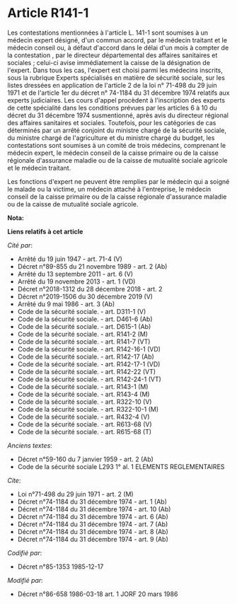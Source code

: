 # Article R141-1

Les contestations mentionnées à l'article L. 141-1 sont soumises à un médecin expert désigné, d'un commun accord, par le
médecin traitant et le médecin conseil ou, à défaut d'accord dans le délai d'un mois à compter de la contestation     , par
le directeur départemental des affaires sanitaires et sociales ; celui-ci avise immédiatement la caisse de la désignation de
l'expert. Dans tous les cas, l'expert est choisi parmi les médecins inscrits, sous la rubrique Experts spécialisés en matière
de sécurité sociale, sur les listes dressées en application de l'article 2 de la loi n° 71-498 du 29 juin 1971 et de
l'article 1er du décret n° 74-1184 du 31 décembre 1974 relatifs aux experts judiciaires. Les cours d'appel procèdent à
l'inscription des experts de cette spécialité dans les conditions prévues par les articles 6 à 10 du décret du 31 décembre
1974 susmentionné, après avis du directeur régional des affaires sanitaires et sociales. Toutefois, pour les catégories de
cas déterminés par un arrêté conjoint du ministre chargé de la sécurité sociale, du ministre chargé de l'agriculture et du
ministre chargé du budget, les contestations sont soumises à un comité de trois médecins, comprenant le médecin expert, le
médecin conseil de la caisse primaire ou de la caisse régionale d'assurance maladie ou de la caisse de mutualité sociale
agricole et le médecin traitant. 

Les fonctions d'expert ne peuvent être remplies par le médecin qui a soigné le malade ou la victime, un médecin attaché à
l'entreprise, le médecin conseil de la caisse primaire ou de la caisse régionale d'assurance maladie ou de la caisse de
mutualité sociale agricole.

**Nota:**



**Liens relatifs à cet article**

_Cité par_:

  - Arrêté du 19 juin 1947 - art. 71-4 (V)
  - Décret n°89-855 du 21 novembre 1989 - art. 2 (Ab)
  - Arrêté du 13 septembre 2011 - art. 6 (V)
  - Arrêté du 19 novembre 2013 - art. 1 (VD)
  - Décret n°2018-1312 du 28 décembre 2018 - art. 2
  - Décret n°2019-1506 du 30 décembre 2019 (V)
  - Arrêté du 9 mai 1986 - art. 3 (Ab)
  - Code de la sécurité sociale. - art. D311-1 (V)
  - Code de la sécurité sociale. - art. D461-6 (Ab)
  - Code de la sécurité sociale. - art. D615-1 (Ab)
  - Code de la sécurité sociale. - art. R141-2 (M)
  - Code de la sécurité sociale. - art. R141-7 (VT)
  - Code de la sécurité sociale. - art. R142-16-1 (VD)
  - Code de la sécurité sociale. - art. R142-17 (Ab)
  - Code de la sécurité sociale. - art. R142-17-1 (VD)
  - Code de la sécurité sociale. - art. R142-22 (VT)
  - Code de la sécurité sociale. - art. R142-24-1 (VT)
  - Code de la sécurité sociale. - art. R143-1 (M)
  - Code de la sécurité sociale. - art. R143-4 (M)
  - Code de la sécurité sociale. - art. R322-10 (V)
  - Code de la sécurité sociale. - art. R322-10-1 (M)
  - Code de la sécurité sociale. - art. R432-4 (V)
  - Code de la sécurité sociale. - art. R613-68 (V)
  - Code de la sécurité sociale. - art. R615-68 (T)

_Anciens textes_:

  - Décret n°59-160 du 7 janvier 1959 - art. 2 (Ab)
  - Code de la sécurité sociale L293 1° al. 1 ELEMENTS REGLEMENTAIRES

_Cite_:

  - Loi n°71-498 du 29 juin 1971 - art. 2 (M)
  - Décret n°74-1184 du 31 décembre 1974 - art. 1 (Ab)
  - Décret n°74-1184 du 31 décembre 1974 - art. 10 (Ab)
  - Décret n°74-1184 du 31 décembre 1974 - art. 6 (Ab)
  - Décret n°74-1184 du 31 décembre 1974 - art. 7 (Ab)
  - Décret n°74-1184 du 31 décembre 1974 - art. 8 (Ab)
  - Décret n°74-1184 du 31 décembre 1974 - art. 9 (Ab)

_Codifié par_:

  - Décret n°85-1353 1985-12-17

_Modifié par_:

  - Décret n°86-658 1986-03-18 art. 1 JORF 20 mars 1986
